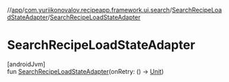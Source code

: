 //[app](../../../index.md)/[com.yuriikonovalov.recipeapp.framework.ui.search](../index.md)/[SearchRecipeLoadStateAdapter](index.md)/[SearchRecipeLoadStateAdapter](-search-recipe-load-state-adapter.md)

# SearchRecipeLoadStateAdapter

[androidJvm]\
fun [SearchRecipeLoadStateAdapter](-search-recipe-load-state-adapter.md)(onRetry: () -&gt; [Unit](https://kotlinlang.org/api/latest/jvm/stdlib/kotlin/-unit/index.html))
